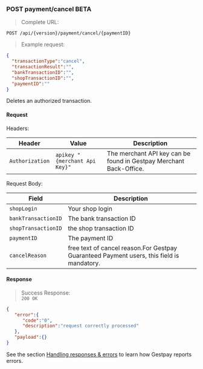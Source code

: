 ### POST payment/cancel <span class="beta">BETA</span>

> Complete URL:

```
POST /api/{version}/payment/cancel/{paymentID}
```

> Example request: 

```json
{
  "transactionType":"cancel",
  "transactionResult":"",
  "bankTransactionID":"",
  "shopTransactionID":"",
  "paymentID":""
}
```

Deletes an authorized transaction. 

#### Request 

Headers: 

| Header          | Value                         | Description                                                        |
| --------------- | ----------------------------- | ------------------------------------------------------------------ |
| `Authorization` | `apikey "{merchant Api Key}"` | The merchant API key can be found in Gestpay Merchant Back-Office. |

Request Body: 

| Field               | Description             
| ------------------- | ----------------------- 
| `shopLogin`         | Your shop login         
| `bankTransactionID` | The bank transaction ID 
| `shopTransactionID` | the shop transaction ID 
| `paymentID`         | The payment ID 
| `cancelReason`      | free text of cancel reason.For  Gestpay Guaranteed Payment users, this field is mandatory.


#### Response 

> Success Response:<br>
> `200 OK`

```json
{
   "error":{  
      "code":"0",
      "description":"request correctly processed"
   },
   "payload":{}
}
```

See the section [Handling responses & errors](#handling-responses-amp-errors) to learn how Gestpay reports errors.